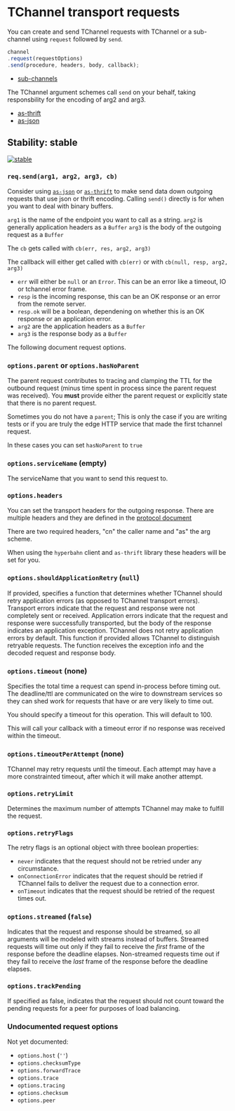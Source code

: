 # TChannel transport requests

You can create and send TChannel requests with TChannel or a sub-channel using
`request` followed by `send`.

```js
channel
.request(requestOptions)
.send(procedure, headers, body, callback);
```

 - [sub-channels](./sub-channels.md)

The TChannel argument schemes call `send` on your behalf, taking responsbility
for the encoding of arg2 and arg3.

 - [as-thrift](./as-thrift.md)
 - [as-json](./as-json.md)

## Stability: stable

[![stable](http://badges.github.io/stability-badges/dist/stable.svg)](http://github.com/badges/stability-badges)

### `req.send(arg1, arg2, arg3, cb)`

Consider using [`as-json`](./as-json.md) or
[`as-thrift`](./as-thrift.md) to make send data down
outgoing requests that use json or thrift encoding.
Calling `send()` directly is for when you want to deal with
binary buffers.

`arg1` is the name of the endpoint you want to call as a string.
`arg2` is generally application headers as a `Buffer`
`arg3` is the body of the outgoing request as a `Buffer`

The `cb` gets called with `cb(err, res, arg2, arg3)`

The callback will either get called with `cb(err)` or with
`cb(null, resp, arg2, arg3)`

 - `err` will either be `null` or an `Error`. This can be
    an error like a timeout, IO or tchannel error frame.
 - `resp` is the incoming response, this can be an OK
    response or an error from the remote server.
 - `resp.ok` will be a boolean, dependening on whether this is
    an OK response or an application error.
 - `arg2` are the application headers as a `Buffer`
 - `arg3` is the response body as a `Buffer`

The following document request options.

### `options.parent` or `options.hasNoParent`

The parent request contributes to tracing and clamping the TTL for the outbound
request (minus time spent in process since the parent request was received).
You **must** provide either the parent request or explicitly state that there
is no parent request.

Sometimes you do not have a `parent`; This is only the case if
you are writing tests or if you are truly the edge HTTP service
that made the first tchannel request.

In these cases you can set `hasNoParent` to `true`

### `options.serviceName` (empty)

The serviceName that you want to send this request to.


### `options.headers`

You can set the transport headers for the outgoing response. There
are multiple headers and they are defined in the
[protocol document](../../docs/protocol.md)

There are two required headers, "cn" the caller name and "as" the
arg scheme.

When using the `hyperbahn` client and `as-thrift` library these
headers will be set for you.


### `options.shouldApplicationRetry` (`null`)

If provided, specifies a function that determines whether TChannel should retry
application errors (as opposed to TChannel transport errors).
Transport errors indicate that the request and response were not completely
sent or received.
Application errors indicate that the request and response were successfully
transported, but the body of the response indicates an application exception.
TChannel does not retry application errors by default.
This function if provided allows TChannel to distinguish retryable requests.
The function receives the exception info and the decoded request and response
body.

### `options.timeout` (none)

Specifies the total time a request can spend in-process before timing out.
The deadline/ttl are communicated on the wire to downstream services so they
can shed work for requests that have or are very likely to time out.

You should specify a timeout for this operation. This will default to 100.

This will call your callback with a timeout error if no response was received
within the timeout.

### `options.timeoutPerAttempt` (none)

TChannel may retry requests until the timeout.
Each attempt may have a more constrainted timeout, after which it will make
another attempt.

### `options.retryLimit`

Determines the maximum number of attempts TChannel may make to fulfill the
request.

### `options.retryFlags`

The retry flags is an optional object with three boolean properties:

- `never` indicates that the request should not be retried under any
  circumstance.
- `onConnectionError` indicates that the request should be retried if TChannel
  fails to deliver the request due to a connection error.
- `onTimeout` indicates that the request should be retried of the request times
  out.

### `options.streamed` (`false`)

Indicates that the request and response should be streamed, so all arguments
will be modeled with streams instead of buffers.
Streamed requests will time out only if they fail to receive the *first* frame of
the response before the deadline elapses.
Non-streamed requests time out if they fail to receive the *last* frame of the
response before the deadline elapses.

### `options.trackPending`

If specified as false, indicates that the request should not count toward the
pending requests for a peer for purposes of load balancing.


### Undocumented request options

Not yet documented:

- `options.host` (`''`)
- `options.checksumType`
- `options.forwardTrace`
- `options.trace`
- `options.tracing`
- `options.checksum`
- `options.peer`


